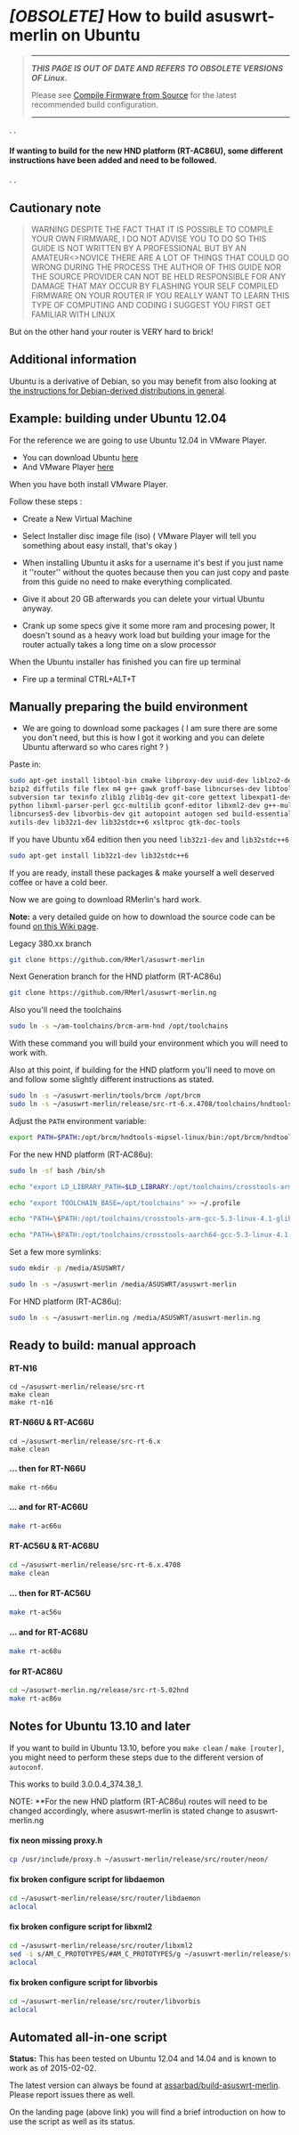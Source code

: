 #  **_[OBSOLETE]_** How to build asuswrt-merlin on Ubuntu

> ***
> **_THIS PAGE IS OUT OF DATE AND REFERS TO OBSOLETE VERSIONS OF Linux._**
>
> Please see [Compile Firmware from Source](Compile-Firmware-from-source.md)
> for the latest recommended build configuration.
> ***

.
.
#### If wanting to build for the new HND platform (RT-AC86U), some different instructions have been added and need to be followed.
.
.

## Cautionary note

> WARNING DESPITE THE FACT THAT IT IS POSSIBLE TO COMPILE YOUR OWN FIRMWARE,
> I DO NOT ADVISE YOU TO DO SO
> THIS GUIDE IS NOT WRITTEN BY A PROFESSIONAL BUT BY AN AMATEUR<>NOVICE
> THERE ARE A LOT OF THINGS THAT COULD GO WRONG DURING THE PROCESS
> THE AUTHOR OF THIS GUIDE NOR THE SOURCE PROVIDER CAN NOT BE HELD RESPONSIBLE FOR ANY DAMAGE THAT MAY OCCUR BY 
> FLASHING YOUR SELF COMPILED FIRMWARE ON YOUR ROUTER
> IF YOU REALLY WANT TO LEARN THIS TYPE OF COMPUTING AND CODING I SUGGEST YOU FIRST GET FAMILIAR WITH LINUX

But on the other hand your router is VERY hard to brick!

## Additional information

Ubuntu is a derivative of Debian, so you may benefit from also looking at [the instructions for Debian-derived distributions in general](/RMerl/asuswrt-merlin.ng/wiki/Compiling-from-source-using-a-Debian-based-Linux-Distribution).

## Example: building under Ubuntu 12.04

For the reference we are going to use Ubuntu 12.04 in VMware Player.

* You can download Ubuntu [here](http://www.ubuntu.com/download)
* And VMware Player [here](https://my.vmware.com/web/vmware/free#desktop_end_user_computing/vmware_player/5_0)

When you have both install VMware Player.

Follow these steps :

* Create a New Virtual Machine

* Select Installer disc image file (iso) ( VMware Player will tell you something about easy install, that's okay )

* When installing Ubuntu it asks for a username it's best if you just name it ''router'' without the quotes because then you can just copy and paste from this guide no need to make everything complicated.

* Give it about 20 GB afterwards you can delete your virtual Ubuntu anyway.

* Crank up some specs give it some more ram and procesing power, It doesn't sound as a heavy work load but building your image for the router actually takes a long time on a slow processor


When the Ubuntu installer has finished you can fire up terminal

* Fire up a terminal CTRL+ALT+T

## Manually preparing the build environment

* We are going to download some packages ( I am sure there are some you don't need, but this is how I got it working and you can delete Ubuntu afterward so who cares right ? )

Paste in:

```bash
sudo apt-get install libtool-bin cmake libproxy-dev uuid-dev liblzo2-dev autoconf automake bash bison \
bzip2 diffutils file flex m4 g++ gawk groff-base libncurses-dev libtool libslang2 make patch perl pkg-config shtool \
subversion tar texinfo zlib1g zlib1g-dev git-core gettext libexpat1-dev libssl-dev cvs gperf unzip \
python libxml-parser-perl gcc-multilib gconf-editor libxml2-dev g++-multilib gitk libncurses5 mtd-utils \
libncurses5-dev libvorbis-dev git autopoint autogen sed build-essential intltool libelf1:i386 libglib2.0-dev \
xutils-dev lib32z1-dev lib32stdc++6 xsltproc gtk-doc-tools
```
If you have Ubuntu x64 edition then you need `lib32z1-dev` and `lib32stdc++6`

```bash
sudo apt-get install lib32z1-dev lib32stdc++6
```
If you are ready, install these packages & make yourself a well deserved coffee or have a cold beer.

Now we are going to download RMerlin's hard work.

**Note:** a very detailed guide on how to download the source code can be found [on this Wiki page](/RMerl/asuswrt-merlin.ng/wiki/Download-the-latest-source-code-from-GitHub).

Legacy 380.xx branch

```bash
git clone https://github.com/RMerl/asuswrt-merlin
```

Next Generation branch for the HND platform (RT-AC86u)

```bash
git clone https://github.com/RMerl/asuswrt-merlin.ng
```

Also you'll need the toolchains

```bash
sudo ln -s ~/am-toolchains/brcm-arm-hnd /opt/toolchains
```

With these command you will build your environment which you will need to work with.  

Also at this point, if building for the HND platform you'll need to move on and follow some slightly different instructions as stated.

```bash
sudo ln -s ~/asuswrt-merlin/tools/brcm /opt/brcm
sudo ln -s ~/asuswrt-merlin/release/src-rt-6.x.4708/toolchains/hndtools-arm-linux-2.6.36-uclibc-4.5.3 /opt/brcm-arm
```

Adjust the `PATH` environment variable:

```bash
export PATH=$PATH:/opt/brcm/hndtools-mipsel-linux/bin:/opt/brcm/hndtools-mipsel-uclibc/bin:/opt/brcm-arm/bin
```

For the new HND platform (RT-AC86u):

```bash
sudo ln -sf bash /bin/sh

echo "export LD_LIBRARY_PATH=$LD_LIBRARY:/opt/toolchains/crosstools-arm-gcc-5.3-linux-4.1-glibc-2.22-binutils-2.25/usr/lib" >> ~/.profile

echo "export TOOLCHAIN_BASE=/opt/toolchains" >> ~/.profile

echo "PATH=\$PATH:/opt/toolchains/crosstools-arm-gcc-5.3-linux-4.1-glibc-2.22-binutils-2.25/usr/bin" >> ~/.profile

echo "PATH=\$PATH:/opt/toolchains/crosstools-aarch64-gcc-5.3-linux-4.1-glibc-2.22-binutils-2.25/usr/bin" >> ~/.profile
```

Set a few more symlinks:

```bash
sudo mkdir -p /media/ASUSWRT/
```

```bash
sudo ln -s ~/asuswrt-merlin /media/ASUSWRT/asuswrt-merlin
```

For HND platform (RT-AC86u):

```bash
sudo ln -s ~/asuswrt-merlin.ng /media/ASUSWRT/asuswrt-merlin.ng
```

## Ready to build: manual approach

#### RT-N16

```
cd ~/asuswrt-merlin/release/src-rt
make clean
make rt-n16
```

#### RT-N66U & RT-AC66U

```
cd ~/asuswrt-merlin/release/src-rt-6.x
make clean
```

#### ... then for RT-N66U

```
make rt-n66u
```

#### ... and for RT-AC66U

```bash
make rt-ac66u
```

#### RT-AC56U & RT-AC68U

```bash
cd ~/asuswrt-merlin/release/src-rt-6.x.4708
make clean
```

#### ... then for RT-AC56U

```bash
make rt-ac56u
```
#### ... and for RT-AC68U

```bash
make rt-ac68u
```

#### for RT-AC86U

```bash
cd ~/asuswrt-merlin.ng/release/src-rt-5.02hnd
make rt-ac86u
```

## Notes for Ubuntu 13.10 and later

If you want to build in Ubuntu 13.10, before you `make clean` / `make [router]`, you might need to perform these steps due to the different version of `autoconf`.

This works to build 3.0.0.4_374.38_1.

NOTE: **For the new HND platform (RT-AC86u) routes will need to be changed accordingly, where asuswrt-merlin is stated change to asuswrt-merlin.ng

#### fix neon missing proxy.h
```bash
cp /usr/include/proxy.h ~/asuswrt-merlin/release/src/router/neon/
```

#### fix broken configure script for libdaemon
```bash
cd ~/asuswrt-merlin/release/src/router/libdaemon
aclocal
```

#### fix broken configure script for libxml2
```bash
cd ~/asuswrt-merlin/release/src/router/libxml2
sed -i s/AM_C_PROTOTYPES/#AM_C_PROTOTYPES/g ~/asuswrt-merlin/release/src/router/libxml2/configure.in
aclocal
```

#### fix broken configure script for libvorbis
```bash
cd ~/asuswrt-merlin/release/src/router/libvorbis
aclocal
```

## Automated all-in-one script

**Status:** This has been tested on Ubuntu 12.04 and 14.04 and is known to work as of 2015-02-02.

The latest version can always be found at [assarbad/build-asuswrt-merlin](https://github.com/assarbad/build-asuswrt-merlin). Please report issues there as well.

On the landing page (above link) you will find a brief introduction on how to use the script as well as its status.